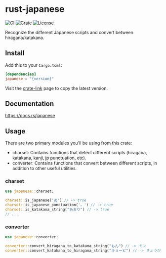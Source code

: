 # rust-japanese

[![CI](https://github.com/mrahhal/rust-japanese/actions/workflows/ci.yml/badge.svg)](https://github.com/mrahhal/rust-japanese/actions/workflows/ci.yml)
[![Crate][crate-image]][crate-link]
[![License](https://img.shields.io/badge/license-MIT-blue.svg)](https://opensource.org/licenses/MIT)

Recognize the different Japanese scripts and convert between hiragana/katakana.

## Install

Add this to your `Cargo.toml`:

```toml
[dependencies]
japanese = "{version}"
```

Visit the [crate-link](crate) page to copy the latest version.

## Documentation

https://docs.rs/japanese

## Usage

There are two primary modules you'll be using from this crate:

- charset: Contains functions that detect different scripts (hiragana, katakana, kanji, jp punctuation, etc).
- converter: Contains functions that convert between different scripts, in addition to other useful utilities.

### charset

```rs
use japanese::charset;

charset::is_japanese('あ') // -> true
charset::is_japanese_punctuation('。') // -> true
charset::is_katakana_string("あまり") // -> true
// ...
```

### converter

```rs
use japanese::converter;

converter::convert_hiragana_to_katakana_string("もん") // -> モン
converter::convert_katakana_to_hiragana_string("キョービ") // -> きょうび
```

[//]: # "links"
[crate-image]: https://img.shields.io/crates/v/japanese.svg
[crate-link]: https://crates.io/crates/japanese
